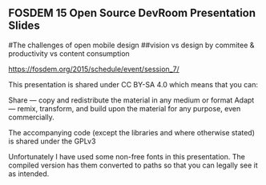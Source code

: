 ## FOSDEM 15 Open Source DevRoom Presentation Slides

#The challenges of open mobile design
##vision vs design by commitee & productivity vs content consumption

https://fosdem.org/2015/schedule/event/session_7/

This presentation is shared under CC BY-SA 4.0 which means that you can: 

Share — copy and redistribute the material in any medium or format
Adapt — remix, transform, and build upon the material
for any purpose, even commercially.

The accompanying code (except the libraries and where otherwise stated) is shared under the GPLv3

Unfortunately I have used some non-free fonts in this presentation. The compiled version has them converted to paths so that you can legally see it as intended.

